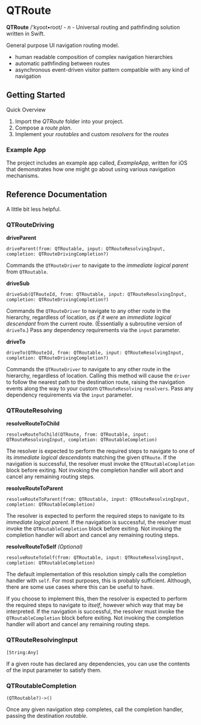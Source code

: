 # QTRoute
**QTRoute** /'kyoot•root/ - *n* - Universal routing and pathfinding solution written in Swift.

General purpose UI navigation routing model.

  - human readable composition of complex navigation hierarchies
  - automatic pathfinding between routes
  - asynchronous event-driven visitor pattern compatible with any kind of navigation


## Getting Started

Quick Overview

  1. Import the *QTRoute* folder into your project.
  2. Compose a *route plan*.
  3. Implement your *routables* and custom *resolvers* for the *routes*

### Example App

The project includes an example app called, *ExampleApp*, written for iOS that demonstrates how one might go about using various navigation mechanisms.


## Reference Documentation

A little bit less helpful.

### QTRouteDriving

**driveParent**

```
driveParent(from: QTRoutable, input: QTRouteResolvingInput, completion: QTRouteDrivingCompletion?)
```
Commands the `QTRouteDriver` to navigate to the *immediate logical parent* from `QTRoutable`.

**driveSub**

```
driveSub(QTRouteId, from: QTRoutable, input: QTRouteResolvingInput, completion: QTRouteDrivingCompletion?)
```
Commands the `QTRouteDriver` to navigate to any other route in the hierarchy, regardless of location, *as if it were* an *immediate logical descendant* from the current route. (Essentially a subroutine version of `driveTo`.) Pass any dependency requirements via the `input` parameter.

**driveTo**

```
driveTo(QTRouteId, from: QTRoutable, input: QTRouteResolvingInput, completion: QTRouteDrivingCompletion?)
```
Commands the `QTRouteDriver` to navigate to any other route in the hierarchy, regardless of location. Calling this method will cause the `driver` to follow the nearest path to the destination route, raising the navigation events along the way to your custom `QTRouteResolving` `resolvers`. Pass any dependency requirements via the `input` parameter.

### QTRouteResolving

**resolveRouteToChild**

```
resolveRouteToChild(QTRoute, from: QTRoutable, input: QTRouteResolvingInput, completion: QTRoutableCompletion)
```
The resolver is expected to perform the required steps to navigate to one of its *immediate logical descendants* matching the given `QTRoute`. If the navigation is successful, the resolver must invoke the `QTRoutableCompletion` block before exiting. Not invoking the completion handler will abort and cancel any remaining routing steps.

**resolveRouteToParent**

```
resolveRouteToParent(from: QTRoutable, input: QTRouteResolvingInput, completion: QTRoutableCompletion)
```
The resolver is expected to perform the required steps to navigate to its *immediate logical parent*. If the navigation is successful, the resolver must invoke the `QTRoutableCompletion` block before exiting. Not invoking the completion handler will abort and cancel any remaining routing steps.


**resolveRouteToSelf** *(Optional)*

```
resolveRouteToSelf(from: QTRoutable, input: QTRouteResolvingInput, completion: QTRoutableCompletion)
```
The default implementation of this resolution simply calls the completion handler with `self`. For most purposes, this is probably sufficient. Although, there are some use cases where this can be useful to have.

If you choose to implement this, then the resolver is expected to perform the required steps to navigate to *itself*, however which way that may be interpreted. If the navigation is successful, the resolver must invoke the `QTRoutableCompletion` block before exiting. Not invoking the completion handler will abort and cancel any remaining routing steps.


### QTRouteResolvingInput

```
[String:Any]
```
If a given route has declared any dependencies, you can use the contents of the input parameter to satisfy them. 


### QTRoutableCompletion

```
(QTRoutable?)->()
```
Once any given navigation step completes, call the completion handler, passing the destination *routable*.
